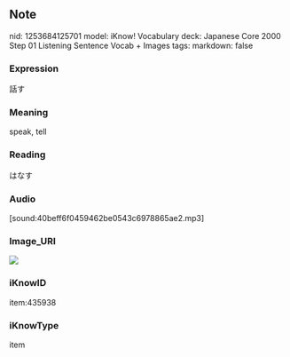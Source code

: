 ## Note
nid: 1253684125701
model: iKnow! Vocabulary
deck: Japanese Core 2000 Step 01 Listening Sentence Vocab + Images
tags: 
markdown: false

### Expression
話す

### Meaning
speak, tell

### Reading
はなす

### Audio
[sound:40beff6f0459462be0543c6978865ae2.mp3]

### Image_URI
<!DOCTYPE html>
<title></title>
<img src="9ae60ed4d78e8a146928e0ad864a42bd.jpg">



### iKnowID
item:435938

### iKnowType
item
